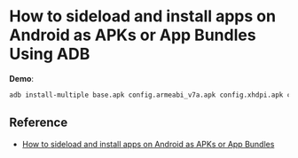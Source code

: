 # How to sideload and install apps on Android as APKs or App Bundles Using ADB

**Demo**:

```bash
adb install-multiple base.apk config.armeabi_v7a.apk config.xhdpi.apk config.en.apk
```

## Reference

* [How to sideload and install apps on Android as APKs or App Bundles](https://www.xda-developers.com/how-to-sideload-install-android-app-apk/)
